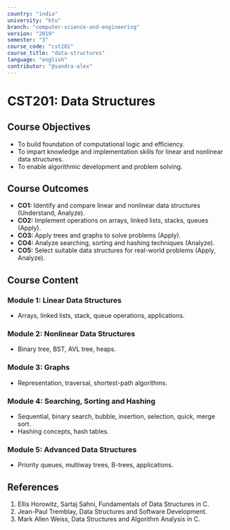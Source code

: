 ```yaml
---
country: "india"
university: "ktu"
branch: "computer-science-and-engineering"
version: "2019"
semester: "3"
course_code: "cst201"
course_title: "data-structures"
language: "english"
contributor: "@sandra-alex"
---
```


# CST201: Data Structures

## Course Objectives
* To build foundation of computational logic and efficiency.
* To impart knowledge and implementation skills for linear and nonlinear data structures.
* To enable algorithmic development and problem solving.

## Course Outcomes
* **CO1:** Identify and compare linear and nonlinear data structures (Understand, Analyze).
* **CO2:** Implement operations on arrays, linked lists, stacks, queues (Apply).
* **CO3:** Apply trees and graphs to solve problems (Apply).
* **CO4:** Analyze searching, sorting and hashing techniques (Analyze).
* **CO5:** Select suitable data structures for real-world problems (Apply, Analyze).

## Course Content

### Module 1: Linear Data Structures
* Arrays, linked lists, stack, queue operations, applications.

### Module 2: Nonlinear Data Structures
* Binary tree, BST, AVL tree, heaps.

### Module 3: Graphs
* Representation, traversal, shortest-path algorithms.

### Module 4: Searching, Sorting and Hashing
* Sequential, binary search, bubble, insertion, selection, quick, merge sort.
* Hashing concepts, hash tables.

### Module 5: Advanced Data Structures
* Priority queues, multiway trees, B-trees, applications.

## References
1. Ellis Horowitz, Sartaj Sahni, Fundamentals of Data Structures in C.
2. Jean-Paul Tremblay, Data Structures and Software Development.
3. Mark Allen Weiss, Data Structures and Algorithm Analysis in C.

